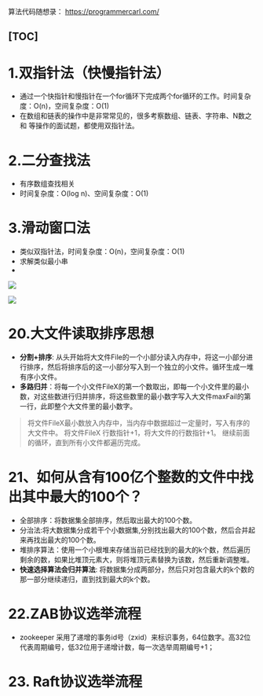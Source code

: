 
算法代码随想录： https://programmercarl.com/

[TOC]
----


# 1.双指针法（快慢指针法）
 
- 通过一个快指针和慢指针在一个for循环下完成两个for循环的工作。时间复杂度：O(n)，空间复杂度：O(1)
- 在数组和链表的操作中是非常常见的，很多考察数组、链表、字符串、N数之和 等操作的面试题，都使用双指针法。

# 2.二分查找法

- 有序数组查找相关
- 时间复杂度：O(log n)、空间复杂度：O(1)


# 3.滑动窗口法

- 类似双指针法，时间复杂度：O(n)，空间复杂度：O(1)
- 求解类似最小串
- 
![](https://img2024.cnblogs.com/blog/1694759/202405/1694759-20240527160955779-308986157.gif)

![](https://img2024.cnblogs.com/blog/1694759/202405/1694759-20240527163347403-940164935.gif)




# 20.大文件读取排序思想
- **分割+排序**: 从头开始将大文件File的一个小部分读入内存中，将这一小部分进行排序，然后将排序后的这一小部分写入到一个独立的小文件。循环生成一堆有序小文件。
- **多路归并**：将每一个小文件FileX的第一个数取出，即每一个小文件里的最小数，对这些数进行归并排序，将这些数里的最小数字写入大文件maxFail的第一行，此即整个大文件里的最小数字。

>
> 将文件FileX最小数放入内存中，当内存中数据超过一定量时，写入有序的大文件中。
> 将文件FileX 行数指针+1，将大文件的行数指针+1。 继续前面的循环，直到所有小文件都遍历完成。
>

# 21、如何从含有100亿个整数的文件中找出其中最大的100个？

- 全部排序：将数据集全部排序，然后取出最大的100个数。
- 分治法:将大数据集分成若干个小数据集,分别找出最大的100个数，然后合并起来再找出最大的100个数。
- 堆排序算法：使用一个小根堆来存储当前已经找到的最大的k个数，然后遍历剩余的数，如果比堆顶元素大，则将堆顶元素替换为该数，然后重新调整堆。
- **快速选择算法会归并算法**: 将数据集分成两部分，然后只对包含最大的k个数的那一部分继续递归，直到找到最大的k个数。


# 22.ZAB协议选举流程

- zookeeper 采用了递增的事务id号（zxid）来标识事务，64位数字。高32位代表周期编号，低32位用于递增计数，每一次选举周期编号+1；




# 23. Raft协议选举流程
















